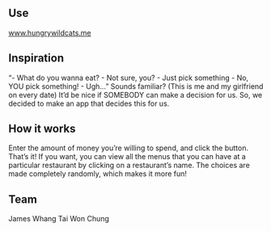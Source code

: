 ## Use
<a href="http://www.hungrywildcats.me">www.hungrywildcats.me</a>
## Inspiration
“- What do you wanna eat? - Not sure, you? - Just pick something - No, YOU pick something! - Ugh…” Sounds familiar? (This is me and my girlfriend on every date) It’d be nice if SOMEBODY can make a decision for us. So, we decided to make an app that decides this for us.
## How it works
Enter the amount of money you’re willing to spend, and click the button. That’s it! If you want, you can view all the menus that you can have at a particular restaurant by clicking on a restaurant’s name. The choices are made completely randomly, which makes it more fun!
## Team
James Whang
Tai Won Chung

